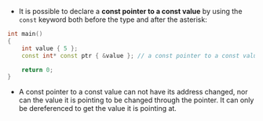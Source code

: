- It is possible to declare a **const pointer to a const value** by using the `const` keyword both before the type and after the asterisk:

```cpp
int main()
{
    int value { 5 };
    const int* const ptr { &value }; // a const pointer to a const value

    return 0;
}
```

- A const pointer to a const value can not have its address changed, nor can the value it is pointing to be changed through the pointer. It can only be dereferenced to get the value it is pointing at.